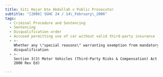 ```yaml
---
title: Siti Hajar bte Abdullah v Public Prosecutor
subtitle: "[2006] SGHC 24 / 14\_February\_2006"
tags:
  - Criminal Procedure and Sentencing
  - Sentencing
  - Disqualification order
  - Accused permitting use of car without valid third-party insurance
  - >-
    Whether any \"special reasons\" warranting exemption from mandatory
    disqualification
  - >-
    Section 3(3) Motor Vehicles (Third-Party Risks & Compensation) Act (Cap 189,
    2000 Rev Ed)

---
```


